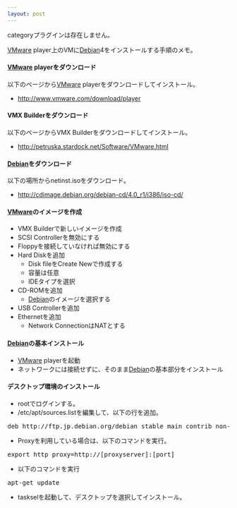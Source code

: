 ```yaml
---
layout: post
---
```

<p><span class="error">categoryプラグインは存在しません。</span></p>
<p><a href="http://www.vmware.com/jp/products/player/">VMware</a> player上のVMに<a href="http://www.debian.org/">Debian</a>4をインストールする手順のメモ。</p>
<h4><a href="http://www.vmware.com/jp/products/player/">VMware</a> playerをダウンロード</h4>
<p>以下のページから<a href="http://www.vmware.com/jp/products/player/">VMware</a> playerをダウンロードしてインストール。</p>
<ul>
<li><a href="http://www.vmware.com/download/player">http://www.vmware.com/download/player</a></li>
</ul>
<h4>VMX Builderをダウンロード</h4>
<p>以下のページからVMX Builderをダウンロードしてインストール。</p>
<ul>
<li><a href="http://petruska.stardock.net/Software/VMware.html">http://petruska.stardock.net/Software/VMware.html</a></li>
</ul>
<h4><a href="http://www.debian.org/">Debian</a>をダウンロード</h4>
<p>以下の場所からnetinst.isoをダウンロード。</p>
<ul>
<li><a href="http://cdimage.debian.org/debian-cd/4.0_r1/i386/iso-cd/">http://cdimage.debian.org/debian-cd/4.0_r1/i386/iso-cd/</a></li>
</ul>
<h4><a href="http://www.vmware.com/jp/products/player/">VMware</a>のイメージを作成</h4>
<ul>
<li>VMX Builderで新しいイメージを作成</li>
<li>SCSI Controllerを無効にする</li>
<li>Floppyを接続していなければ無効にする</li>
<li>Hard Diskを追加<ul>
<li>Disk fileをCreate Newで作成する</li>
<li>容量は任意</li>
<li>IDEタイプを選択</li>
</ul>
<li>CD-ROMを追加<ul>
<li><a href="http://www.debian.org/">Debian</a>のイメージを選択する</li>
</ul>
<li>USB Controllerを追加</li>
<li>Ethernetを追加<ul>
<li>Network ConnectionはNATとする</li>
</ul>
</ul>
<h4><a href="http://www.debian.org/">Debian</a>の基本インストール</h4>
<ul>
<li><a href="http://www.vmware.com/jp/products/player/">VMware</a> playerを起動</li>
<li>ネットワークには接続せずに、そのまま<a href="http://www.debian.org/">Debian</a>の基本部分をインストール</li>
</ul>
<h4>デスクトップ環境のインストール</h4>
<ul>
<li>rootでログインする。</li>
<li>/etc/apt/sources.listを編集して、以下の行を追加。</li>
</ul>
<pre>deb http://ftp.jp.debian.org/debian stable main contrib non-free
</pre>
<ul>
<li>Proxyを利用している場合は、以下のコマンドを実行。</li>
</ul>
<pre>export http_proxy=http://[proxyserver]:[port]
</pre>
<ul>
<li>以下のコマンドを実行</li>
</ul>
<pre>apt-get update
</pre>
<ul>
<li>taskselを起動して、デスクトップを選択してインストール。</li>
</ul>
